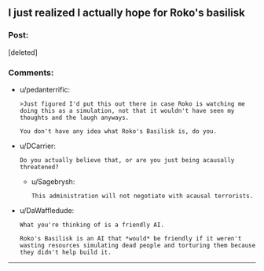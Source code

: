 ## I just realized I actually hope for Roko's basilisk

### Post:

[deleted]

### Comments:

- u/pedanterrific:
  ```
  >Just figured I'd put this out there in case Roko is watching me doing this as a simulation, not that it wouldn't have seen my thoughts and the laugh anyways.

  You don't have any idea what Roko's Basilisk is, do you.
  ```

- u/DCarrier:
  ```
  Do you actually believe that, or are you just being acausally threatened?
  ```

  - u/Sagebrysh:
    ```
    This administration will not negotiate with acausal terrorists.
    ```

- u/DaWaffledude:
  ```
  What you're thinking of is a friendly AI. 

  Roko's Basilisk is an AI that *would* be friendly if it weren't wasting resources simulating dead people and torturing them because they didn't help build it.
  ```

---

